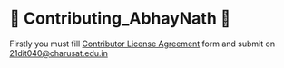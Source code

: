 # 🍉 Contributing_AbhayNath 🍉

Firstly you must fill [Contributor License Agreement](https://github.com/AbhayNath001/Contributing_AbhayNath/blob/main/CONTRIBUTING.md?plain=1#L37-L41) form and submit on 21dit040@charusat.edu.in
